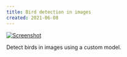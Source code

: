 ```yaml
---
title: Bird detection in images
created: 2021-06-08
---
```


[![Screenshot](https://craigmerchant.dev/samples/bird_detection/screenshot.jpg)](https://craigmerchant.dev/samples/bird_detection)

Detect birds in images using a custom model.
